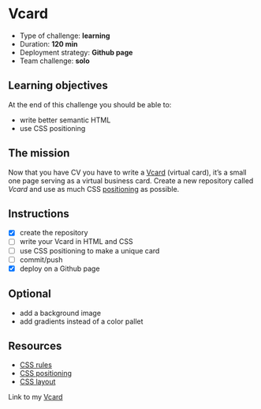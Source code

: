 # Vcard
* Type of challenge: **learning**
* Duration: **120 min**
* Deployment strategy: **Github page**
* Team challenge: **solo**

## Learning objectives
At the end of this challenge you should be able to:

* write better semantic HTML
* use CSS positioning

## The mission
Now that you have CV you have to write a [Vcard](https://tinyurl.com/ygu4o7r) (virtual card), it’s a small one page serving as a virtual business card. Create a new repository called *Vcard* and use as much CSS [positioning](https://developer.mozilla.org/en-US/docs/Web/CSS/position) as possible.

## Instructions
- [x] create the repository
- [ ] write your Vcard in HTML and CSS
- [ ] use CSS positioning to make a unique card
- [ ] commit/push
- [x] deploy on a Github page

## Optional
* add a background image
* add gradients instead of a color pallet

## Resources
* [CSS rules](https://www.w3schools.com/css/default.asp)
* [CSS positioning](http://learnlayout.com/position.html)
* [CSS layout](http://learnlayout.com/)

Link to my [Vcard](https://luisromeroaraya.github.io/Vcard)
